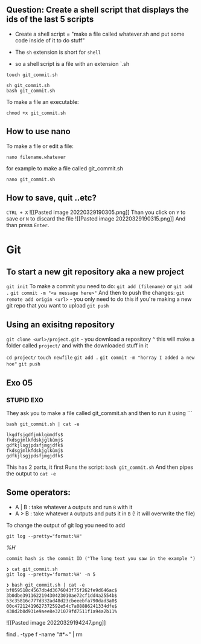 ## Question:  Create a shell script that displays the ids of the last 5 scripts

- Create a shell script = "make a file called whatever.sh and put some code inside of it to do stuff" 

- The `sh` extension is short for `shell`
- so a shell script is a file with an extension `.sh


```
touch git_commit.sh
```


```
sh git_commit.sh
bash git_commit.sh
```

To make a file an executable: 
```
chmod +x git_commit.sh
```



## How to use nano

To make a file or edit a file: 

```
nano filename.whatever
```

for example to make a file called git_commit.sh

```
nano git_commit.sh
```

## How to save, quit ..etc?
`CTRL + X`
![[Pasted image 20220329190305.png]]
Than you click on `Y` to save or `N` to discard the file
![[Pasted image 20220329190315.png]]
And than press `Enter`.


# Git


## To start a new git repository aka a new project
`git init`
To make a commit you need to do:
`git add (filename)` or `git add .` 
`git commit -m "<a message here>"`
And then to push the changes:
`git remote add origin <url>` - you only need to do this if you're making a new git repo that you want to upload
`git push`


## Using an exisitng repository
`git clone <url>/project.git` - you download a repository
^ this will make a folder called `project/` and with the downloaded stuff in it

`cd project/`
`touch newfile`
`git add .`
`git commit -m "horray I added a new hoe"`
`git push`



## Exo 05
### STUPID EXO
They ask you to make a file called git_commit.sh
and then to run it using ```

```
bash git_commit.sh | cat -e

lkgdfsjgdfjmklgùmdfs$
fkdsgjmlkfdskjglkùmj$
gdfkjlsgjpdsfjmgjdfk$
fkdsgjmlkfdskjglkùmj$
gdfkjlsgjpdsfjmgjdfk$
```

This has 2 parts, it first
Runs the script: `bash git_commit.sh`
And then pipes the output to `cat -e`

## Some operators: 
- A | B : take whatever `A` outputs and run `B` with it
- A > B : take whatever `A` outputs and puts it in `B` (! it will overwrite the file)

To change the output of git log you need to add

```
git log --pretty="format:%H"
```

  
[](https://git-scm.com/docs/git-log#Documentation/git-log.txt-emHem)_%H_

    commit hash is the commit ID ("The long text you saw in the example ")

[](https://git-scm.com/docs/git-log#Documentation/git-log.txt-emhem)

```
❯ cat git_commit.sh
git log --pretty='format:%H' -n 5
```

```
❯ bash git_commit.sh | cat -e
bf059518c4567db4d3676043f75f262fe9d646ac$
3b0dbe391162219430423010ae72cf1dd4a2554b$
53c35816c777d332ad48d23cbeeebfa790dad3a0$
00c47212419627372592e54c7a08886241334dfe$
438d2b0d931e9aee8e321079fd7511f1a94a2b11%
```

![[Pasted image 20220329194247.png]]



find . -type f -name "#*~" | rm 